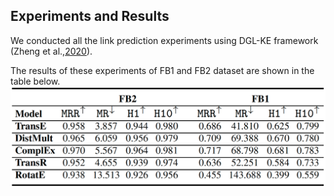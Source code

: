 ## Experiments and Results

We conducted all the link prediction experiments using DGL-KE framework (Zheng et al.,[2020](https://arxiv.org/pdf/2004.08532.pdf)). 

The results of these experiments of FB1 and FB2 dataset are shown in the table below. 
![This is an image](https://raw.githubusercontent.com/idirlab/freebases/main/Experiments/FB1vsFB2.png?token=GHSAT0AAAAAABM7PLAJ6JQZEAZUCSOPAYCGYVKH2VQ)
